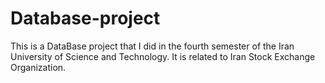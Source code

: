 # Database-project
This is a DataBase project that I did in the fourth semester of the Iran University of Science and Technology. It is related to Iran Stock Exchange Organization.
